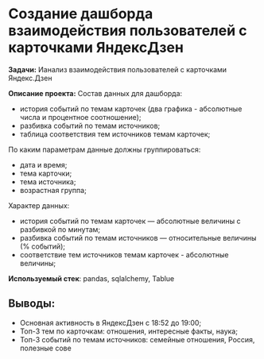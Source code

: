# Создание дашборда  взаимодействия пользователей с карточками ЯндексДзен

**Задачи:** Ианализ взаимодействия пользователей с карточками Яндекс.Дзен

**Описание проекта:** 
Состав данных для дашборда:

- история событий по темам карточек (два графика - абсолютные числа и процентное соотношение);
- разбивка событий по темам источников;
- таблица соответствия тем источников темам карточек;

По каким параметрам данные должны группироваться:
- дата и время;
- тема карточки;
- тема источника;
- возрастная группа;

Характер данных:
- история событий по темам карточек — абсолютные величины с разбивкой по минутам;
- разбивка событий по темам источников — относительные величины (% событий);
- соответствие тем источников темам карточек - абсолютные величины;

**Используемый стек**: pandas, sqlalchemy, Tablue

## Выводы: ##
- Основная активность в ЯндексДзен с 18:52 до 19:00; 
- Топ-3 тем по карточкам: отношения, интересные факты, наука; 
- Топ-3 событий по темам источников: семейные отношения, Россия, полезные сове
